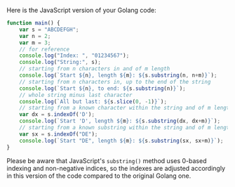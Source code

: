  Here is the JavaScript version of your Golang code:

```JavaScript
function main() {
    var s = "ABCDEFGH";
    var n = 2;
    var m = 3;
    // for reference
    console.log("Index: ", "01234567");
    console.log("String:", s);
    // starting from n characters in and of m length
    console.log(`Start ${n}, length ${m}: ${s.substring(n, n+m)}`);
    // starting from n characters in, up to the end of the string
    console.log(`Start ${n}, to end: ${s.substring(n)}`);
    // whole string minus last character
    console.log(`All but last: ${s.slice(0, -1)}`);
    // starting from a known character within the string and of m length
    var dx = s.indexOf('D');
    console.log(`Start 'D', length ${m}: ${s.substring(dx, dx+m)}`);
    // starting from a known substring within the string and of m length
    var sx = s.indexOf("DE");
    console.log(`Start "DE", length ${m}: ${s.substring(sx, sx+m)}`);
}
```

Please be aware that JavaScript's `substring()` method uses 0-based indexing and non-negative indices, so the indexes are adjusted accordingly in this version of the code compared to the original Golang one.

